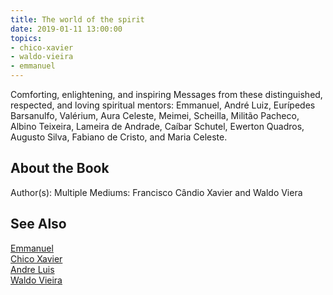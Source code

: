 ```yaml
---
title: The world of the spirit
date: 2019-01-11 13:00:00
topics: 
- chico-xavier
- waldo-vieira
- emmanuel
---
```


Comforting, enlightening, and inspiring Messages from these distinguished,
respected, and loving spiritual mentors:  Emmanuel, André Luiz,  Eurípedes
Barsanulfo, Valérium, Aura Celeste, Meimei, Scheilla, Militão Pacheco, Albino
Teixeira, Lameira de Andrade, Caíbar Schutel, Ewerton Quadros, Augusto Silva,
Fabiano de Cristo, and Maria Celeste.

## About the Book
Author(s): Multiple
Mediums: Francisco Cândio Xavier and Waldo Viera   

## See Also
[Emmanuel](/bio/emmanuel)  
[Chico Xavier](/bio/chico-xavier)  
[Andre Luis](/bio/andre-luis)  
[Waldo Vieira](/bio/waldo-vieira)

